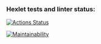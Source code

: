 ### Hexlet tests and linter status:
[![Actions Status](https://github.com/eleder89/fullstack-javascript-project-98/actions/workflows/hexlet-check.yml/badge.svg)](https://github.com/eleder89/fullstack-javascript-project-98/actions)

[![Maintainability](https://api.codeclimate.com/v1/badges/86db6c53d031e15bd88d/maintainability)](https://codeclimate.com/github/eleder89/fullstack-javascript-project-98/maintainability)